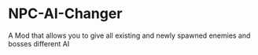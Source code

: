 # NPC-AI-Changer
A Mod that allows you to give all existing and newly spawned enemies and bosses different AI
